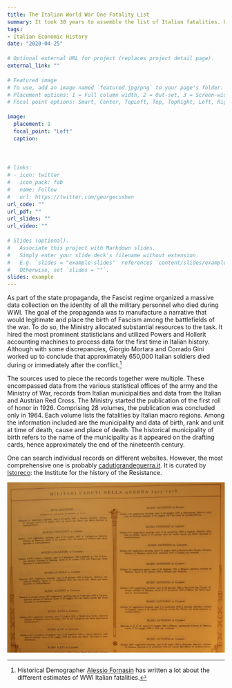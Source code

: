 ```yaml
---
title: The Italian World War One Fatality List
summary: It took 38 years to assemble the list of Italian fatalities. Here is where to find it
tags:
- Italian Economic History
date: "2020-04-25"

# Optional external URL for project (replaces project detail page).
external_link: ""

# Featured image
# To use, add an image named `featured.jpg/png` to your page's folder.
# Placement options: 1 = Full column width, 2 = Out-set, 3 = Screen-width
# Focal point options: Smart, Center, TopLeft, Top, TopRight, Left, Right, BottomLeft, Bottom, BottomRight

image:
  placement: 1
  focal_point: "Left"
  caption:



# links:
# - icon: twitter
#   icon_pack: fab
#   name: Follow
#   url: https://twitter.com/georgecushen
url_code: ""
url_pdf: ""
url_slides: ""
url_video: ""

# Slides (optional).
#   Associate this project with Markdown slides.
#   Simply enter your slide deck's filename without extension.
#   E.g. `slides = "example-slides"` references `content/slides/example-slides.md`.
#   Otherwise, set `slides = ""`.
slides: example
---
```


<!-- After WWI The Italian Ministry of War allocated substantial financial resources to gather, organize and analyze large amount of data on the conflict. The Ministry hired the most prominent scholars and utilized Powers and Hollerit accounting machines to process the data for the first time in history. Although with some discrepancies, Giorgio Mortara and Corrado Gini worked up to conclude that approximately 650,000 Italian soldiers died during or immediately after the conflict. -->


As part of the state propaganda, the Fascist regime organized a massive data collection on the identity of all the military personnel who died during WWI. The goal of the propaganda was to manufacture a narrative that would legitimate and place the birth of Fascism among the battlefields of the war. To do so, the Ministry allocated substantial resources to the task. It hired the most prominent statisticians and utilized Powers and Hollerit accounting machines to process data for the first time in Italian history. Although with some discrepancies, Giorgio Mortara and Corrado Gini worked up to conclude that approximately 650,000 Italian soldiers died during or immediately after the conflict.[^1]

[^1]: Historical Demographer [Alessio Fornasin](http://fornasin.weebly.com) has written a lot about the different estimates of WWI Italian fatalities.


The sources used to piece the records together were multiple. These encompassed data from the various statistical offices of the army and the Ministry of War, records from Italian municipalities and data from the Italian and Austrian Red Cross. The Ministry started the publication of the first roll of honor in 1926. Comprising 28 volumes, the publication was concluded only in 1964. Each volume lists the fatalities by Italian macro regions. Among the information included are the municipality and data of birth, rank and unit at time of death, cause and place of death. The historical municipality of birth refers to the name of the municipality as it appeared on the drafting cards, hence approximately the end of the nineteenth century.

One can search individual records on different websites. However, the most comprehensive one is probably [cadutigrandeguerra.it](http://www.cadutigrandeguerra.it/CercaNome.aspx). It is curated by [Istoreco](https://www.istoreco.re.it): the Institute for the history of the Resistance.




![](bottom.jpeg)
